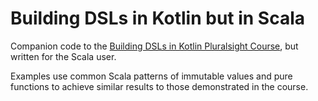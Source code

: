 # Building DSLs in Kotlin but in Scala

Companion code to the [Building DSLs in Kotlin Pluralsight Course](https://app.pluralsight.com/library/courses/kotlin-building-dsls), but written for the Scala user.

Examples use common Scala patterns of immutable values and pure functions to achieve similar results to those demonstrated in the course.